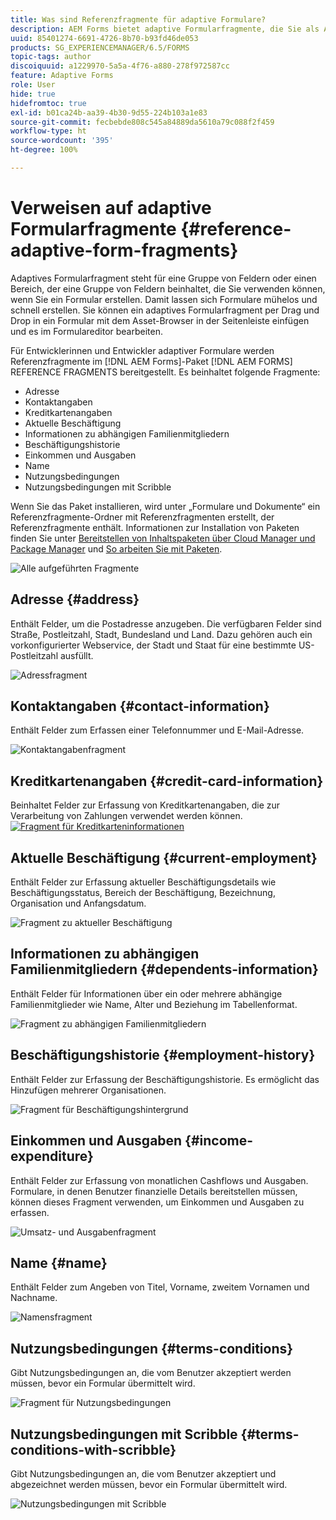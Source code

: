 ```yaml
---
title: Was sind Referenzfragmente für adaptive Formulare?
description: AEM Forms bietet adaptive Formularfragmente, die Sie als Assets verwenden können, um ein Formular schnell zu erstellen.
uuid: 85401274-6691-4726-8b70-b93fd46de053
products: SG_EXPERIENCEMANAGER/6.5/FORMS
topic-tags: author
discoiquuid: a1229970-5a5a-4f76-a880-278f972587cc
feature: Adaptive Forms
role: User
hide: true
hidefromtoc: true
exl-id: b01ca24b-aa39-4b30-9d55-224b103a1e83
source-git-commit: fecbebde808c545a84889da5610a79c088f2f459
workflow-type: ht
source-wordcount: '395'
ht-degree: 100%

---
```


# Verweisen auf adaptive Formularfragmente {#reference-adaptive-form-fragments}

Adaptives Formularfragment steht für eine Gruppe von Feldern oder einen Bereich, der eine Gruppe von Feldern beinhaltet, die Sie verwenden können, wenn Sie ein Formular erstellen. Damit lassen sich Formulare mühelos und schnell erstellen. Sie können ein adaptives Formularfragment per Drag und Drop in ein Formular mit dem Asset-Browser in der Seitenleiste einfügen und es im Formulareditor bearbeiten.

Für Entwicklerinnen und Entwickler adaptiver Formulare werden Referenzfragmente im [!DNL AEM Forms]-Paket [!DNL AEM FORMS] REFERENCE FRAGMENTS bereitgestellt. Es beinhaltet folgende Fragmente:

* Adresse
* Kontaktangaben
* Kreditkartenangaben
* Aktuelle Beschäftigung
* Informationen zu abhängigen Familienmitgliedern
* Beschäftigungshistorie
* Einkommen und Ausgaben
* Name
* Nutzungsbedingungen
* Nutzungsbedingungen mit Scribble

Wenn Sie das Paket installieren, wird unter „Formulare und Dokumente“ ein Referenzfragmente-Ordner mit Referenzfragmenten erstellt, der Referenzfragmente enthält. Informationen zur Installation von Paketen finden Sie unter [Bereitstellen von Inhaltspaketen über Cloud Manager und Package Manager](https://experienceleague.adobe.com/docs/experience-manager-cloud-service/implementing/deploying/overview.html?lang=de#deploying-content-packages-via-cloud-manager-and-package-manager) und [So arbeiten Sie mit Paketen](https://experienceleague.adobe.com/docs/experience-manager-65/administering/contentmanagement/package-manager.html?lang=de).

![Alle aufgeführten Fragmente](assets/ootb-frags.png)

## Adresse {#address}

Enthält Felder, um die Postadresse anzugeben. Die verfügbaren Felder sind Straße, Postleitzahl, Stadt, Bundesland und Land. Dazu gehören auch ein vorkonfigurierter Webservice, der Stadt und Staat für eine bestimmte US-Postleitzahl ausfüllt.

![Adressfragment](assets/address.png)

<!--[Click to enlarge

](assets/address-1.png)-->

## Kontaktangaben {#contact-information}

Enthält Felder zum Erfassen einer Telefonnummer und E-Mail-Adresse.

![Kontaktangabenfragment](assets/contact-info.png)

<!--[Click to enlarge

](assets/contact-info-1.png)-->

## Kreditkartenangaben {#credit-card-information}

Beinhaltet Felder zur Erfassung von Kreditkartenangaben, die zur Verarbeitung von Zahlungen verwendet werden können.
[![Fragment für Kreditkarteninformationen](assets/cc-info.png)](assets/cc-info-1.png)

## Aktuelle Beschäftigung {#current-employment}

Enthält Felder zur Erfassung aktueller Beschäftigungsdetails wie Beschäftigungsstatus, Bereich der Beschäftigung, Bezeichnung, Organisation und Anfangsdatum.

![Fragment zu aktueller Beschäftigung](assets/current-emp.png)

<!--[Click to enlarge

](assets/current-emp-1.png)-->

## Informationen zu abhängigen Familienmitgliedern {#dependents-information}

Enthält Felder für Informationen über ein oder mehrere abhängige Familienmitglieder wie Name, Alter und Beziehung im Tabellenformat.

![Fragment zu abhängigen Familienmitgliedern](assets/dependents-info.png)

<!--[Click to enlarge

](assets/dependents-info-1.png)-->

## Beschäftigungshistorie {#employment-history}

Enthält Felder zur Erfassung der Beschäftigungshistorie. Es ermöglicht das Hinzufügen mehrerer Organisationen.

![Fragment für Beschäftigungshintergrund](assets/emp-history.png)

<!--[Click to enlarge

](assets/emp-history-1.png)-->

## Einkommen und Ausgaben {#income-expenditure}

Enthält Felder zur Erfassung von monatlichen Cashflows und Ausgaben. Formulare, in denen Benutzer finanzielle Details bereitstellen müssen, können dieses Fragment verwenden, um Einkommen und Ausgaben zu erfassen.

![Umsatz- und Ausgabenfragment](assets/income.png)

<!--[Click to enlarge

](assets/income-1.png)-->

## Name {#name}

Enthält Felder zum Angeben von Titel, Vorname, zweitem Vornamen und Nachname.

![Namensfragment](assets/name.png)

<!--[Click to enlarge

](assets/name-1.png)-->

## Nutzungsbedingungen {#terms-conditions}

Gibt Nutzungsbedingungen an, die vom Benutzer akzeptiert werden müssen, bevor ein Formular übermittelt wird.

![Fragment für Nutzungsbedingungen](assets/tnc.png)

<!--[Click to enlarge

](assets/tnc-1.png)-->

## Nutzungsbedingungen mit Scribble {#terms-conditions-with-scribble}

Gibt Nutzungsbedingungen an, die vom Benutzer akzeptiert und abgezeichnet werden müssen, bevor ein Formular übermittelt wird.

![Nutzungsbedingungen mit Scribble](assets/tnc-scribble.png)

<!--[Click to enlarge

](assets/tnc-scribble-1.png)-->
